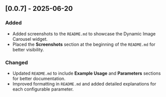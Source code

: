 ## [0.0.7] - 2025-06-20
### Added
- Added screenshots to the `README.md` to showcase the Dynamic Image Carousel widget.
- Placed the **Screenshots** section at the beginning of the `README.md` for better visibility.

### Changed
- Updated `README.md` to include **Example Usage** and **Parameters** sections for better documentation.
- Improved formatting in `README.md` and added detailed explanations for each configurable parameter.
